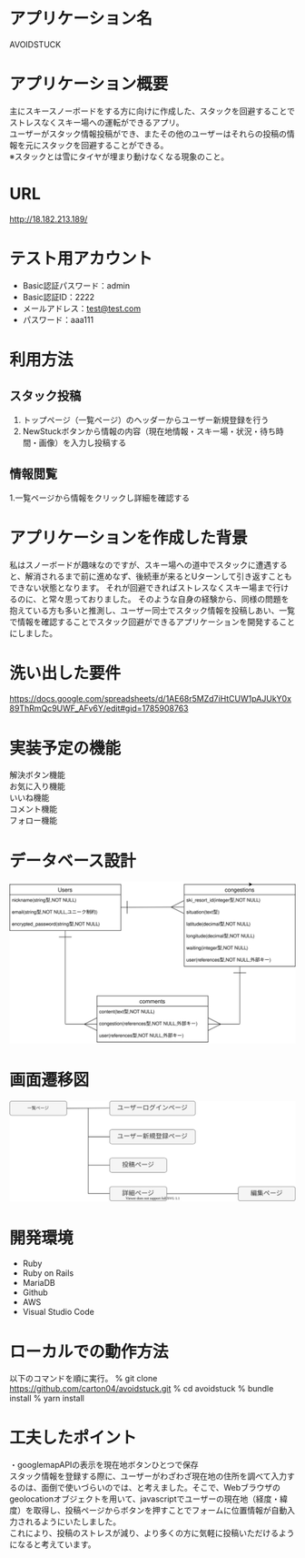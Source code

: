 # アプリケーション名
AVOIDSTUCK

# アプリケーション概要
主にスキースノーボードをする方に向けに作成した、スタックを回避することでストレスなくスキー場への運転ができるアプリ。  
ユーザーがスタック情報投稿ができ、またその他のユーザーはそれらの投稿の情報を元にスタックを回避することができる。  
※スタックとは雪にタイヤが埋まり動けなくなる現象のこと。
# URL
http://18.182.213.189/

# テスト用アカウント
- Basic認証パスワード：admin  
- Basic認証ID：2222  
- メールアドレス：test@test.com
- パスワード：aaa111

# 利用方法
## スタック投稿
1. トップページ（一覧ページ）のヘッダーからユーザー新規登録を行う  
2. NewStuckボタンから情報の内容（現在地情報・スキー場・状況・待ち時間・画像）を入力し投稿する
## 情報閲覧
1.一覧ページから情報をクリックし詳細を確認する

# アプリケーションを作成した背景
私はスノーボードが趣味なのですが、スキー場への道中でスタックに遭遇すると、解消されるまで前に進めなず、後続車が来るとUターンして引き返すこともできない状態となります。
それが回避できればストレスなくスキー場まで行けるのに、と常々思っておりました。
そのような自身の経験から、同様の問題を抱えている方も多いと推測し、ユーザー同士でスタック情報を投稿しあい、一覧で情報を確認することでスタック回避ができるアプリケーションを開発することにしました。

# 洗い出した要件
https://docs.google.com/spreadsheets/d/1AE68r5MZd7iHtCUW1pAJUkY0x89ThRmQc9UWF_AFv6Y/edit#gid=1785908763

# 実装予定の機能
解決ボタン機能  
お気に入り機能  
いいね機能  
コメント機能  
フォロー機能  
# データベース設計
![](er.drawio.svg)

# 画面遷移図
![](画面遷移図.drawio.svg)

# 開発環境
- Ruby
- Ruby on Rails
- MariaDB
- Github
- AWS
- Visual Studio Code

# ローカルでの動作方法
以下のコマンドを順に実行。
% git clone https://github.com/carton04/avoidstuck.git
% cd avoidstuck
% bundle install
% yarn install

# 工夫したポイント
・googlemapAPIの表示を現在地ボタンひとつで保存  
スタック情報を登録する際に、ユーザーがわざわざ現在地の住所を調べて入力するのは、面倒で使いづらいのでは、と考えました。そこで、Webブラウザのgeolocationオブジェクトを用いて、javascriptでユーザーの現在地（経度・緯度）を取得し、投稿ページからボタンを押すことでフォームに位置情報が自動入力されるようにいたしました。  
これにより、投稿のストレスが減り、より多くの方に気軽に投稿いただけるようになると考えています。